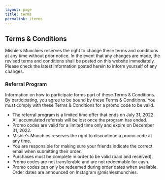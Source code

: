 ```yaml
---
layout: page
title: terms
permalink: /terms
---
```


## Terms & Conditions

Mishie's Munchies reserves the right to change these terms and conditions at any time without prior notice. In the event that any changes are made, the revised terms and conditions shall be posted on this website immediately. Please check the latest information posted herein to inform yourself of any changes.

### Referral Program
Information on how to participate forms part of these Terms & Conditions. By participating, you agree to be bound by these Terms & Conditions. You must comply with these Terms & Conditions for a promo code to be valid.

- The referral program is a limited time offer that ends on July 31, 2022. All accumulated referrals will be lost once the program has ended.
- Promo codes are valid for a limited time only and expire on December 31, 2022.
- Mishie's Munchies reserves the right to discontinue a promo code at any time.
- You are responsible for making sure your friends indicate the correct email when submitting their order.
- Purchases must be complete in order to be valid (paid and received).
- Promo codes are not transferable and are not redeemable for cash.
- Promo codes can only be redeemed during order dates when available. Order dates are announced on Instagram @mishiesmunchies.


